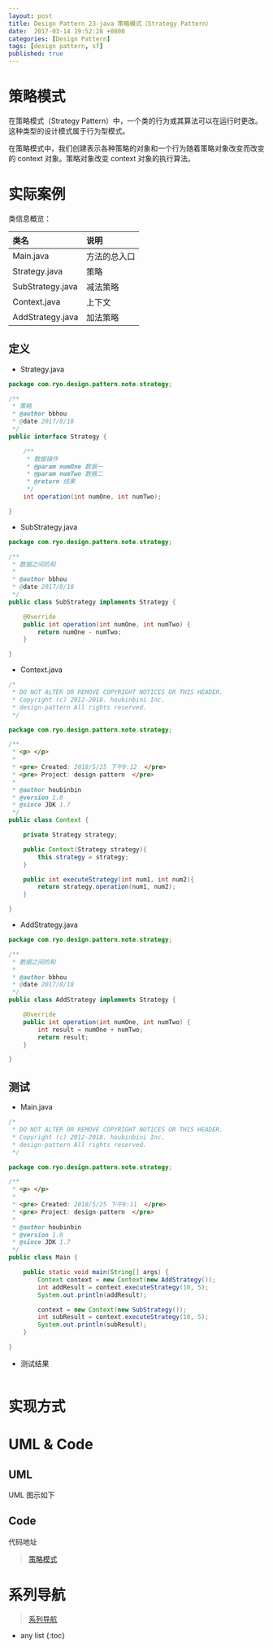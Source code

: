 ```yaml
---
layout: post
title: Design Pattern 23-java 策略模式（Strategy Pattern）
date:  2017-03-14 19:52:28 +0800
categories: [Design Pattern]
tags: [design pattern, sf]
published: true
---
```


# 策略模式

在策略模式（Strategy Pattern）中，一个类的行为或其算法可以在运行时更改。这种类型的设计模式属于行为型模式。

在策略模式中，我们创建表示各种策略的对象和一个行为随着策略对象改变而改变的 context 对象。策略对象改变 context 对象的执行算法。

# 实际案例

类信息概览：

| 类名 | 说明 |
|:----|:----|
| Main.java | 方法的总入口 |
| Strategy.java | 策略 |
| SubStrategy.java | 减法策略 |
| Context.java | 上下文 |
| AddStrategy.java | 加法策略 |

## 定义


- Strategy.java

```java
package com.ryo.design.pattern.note.strategy;

/**
 * 策略
 * @author bbhou
 * @date 2017/8/18
 */
public interface Strategy {

    /**
     * 数据操作
     * @param numOne 数据一
     * @param numTwo 数据二
     * @return 结果
     */
    int operation(int numOne, int numTwo);

}

```


- SubStrategy.java

```java
package com.ryo.design.pattern.note.strategy;

/**
 * 数据之间的和
 *
 * @author bbhou
 * @date 2017/8/18
 */
public class SubStrategy implements Strategy {

    @Override
    public int operation(int numOne, int numTwo) {
        return numOne - numTwo;
    }

}

```


- Context.java

```java
/*
 * DO NOT ALTER OR REMOVE COPYRIGHT NOTICES OR THIS HEADER.
 * Copyright (c) 2012-2018. houbinbini Inc.
 * design-pattern All rights reserved.
 */

package com.ryo.design.pattern.note.strategy;

/**
 * <p> </p>
 *
 * <pre> Created: 2018/5/25 下午9:12  </pre>
 * <pre> Project: design-pattern  </pre>
 *
 * @author houbinbin
 * @version 1.0
 * @since JDK 1.7
 */
public class Context {

    private Strategy strategy;

    public Context(Strategy strategy){
        this.strategy = strategy;
    }

    public int executeStrategy(int num1, int num2){
        return strategy.operation(num1, num2);
    }

}

```


- AddStrategy.java

```java
package com.ryo.design.pattern.note.strategy;

/**
 * 数据之间的和
 *
 * @author bbhou
 * @date 2017/8/18
 */
public class AddStrategy implements Strategy {

    @Override
    public int operation(int numOne, int numTwo) {
        int result = numOne + numTwo;
        return result;
    }

}

```


## 测试

- Main.java

```java
/*
 * DO NOT ALTER OR REMOVE COPYRIGHT NOTICES OR THIS HEADER.
 * Copyright (c) 2012-2018. houbinbini Inc.
 * design-pattern All rights reserved.
 */

package com.ryo.design.pattern.note.strategy;

/**
 * <p> </p>
 *
 * <pre> Created: 2018/5/25 下午9:11  </pre>
 * <pre> Project: design-pattern  </pre>
 *
 * @author houbinbin
 * @version 1.0
 * @since JDK 1.7
 */
public class Main {

    public static void main(String[] args) {
        Context context = new Context(new AddStrategy());
        int addResult = context.executeStrategy(10, 5);
        System.out.println(addResult);

        context = new Context(new SubStrategy());
        int subResult = context.executeStrategy(10, 5);
        System.out.println(subResult);
    }

}

```

- 测试结果

```
```

# 实现方式

# UML & Code

## UML

UML 图示如下

## Code

代码地址

> [策略模式](https://github.com/houbb/design-pattern/tree/master/design-pattern-note/src/main/java/com/ryo/design/pattern/note/strategy)

# 系列导航

> [系列导航](https://blog.csdn.net/ryo1060732496/article/details/80214740)

* any list
{:toc}